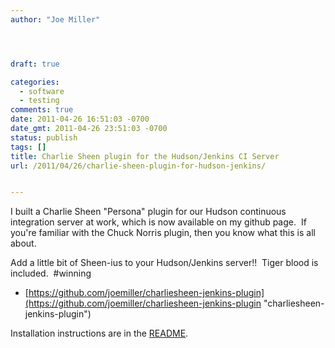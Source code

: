 ```yaml
---
author: "Joe Miller"




draft: true

categories:
  - software
  - testing
comments: true
date: 2011-04-26 16:51:03 -0700
date_gmt: 2011-04-26 23:51:03 -0700
status: publish
tags: []
title: Charlie Sheen plugin for the Hudson/Jenkins CI Server
url: /2011/04/26/charlie-sheen-plugin-for-hudson-jenkins/


---
```


I built a Charlie Sheen "Persona" plugin for our Hudson continuous integration server at work, which is now available on my github page.  If you're familiar with the Chuck Norris plugin, then you know what this is all about.

Add a little bit of Sheen-ius to your Hudson/Jenkins server!!  Tiger blood is included.  #winning

<!--more-->

- [https://github.com/joemiller/charliesheen-jenkins-plugin](https://github.com/joemiller/charliesheen-jenkins-plugin "charliesheen-jenkins-plugin")

Installation instructions are in the [README](https://github.com/joemiller/charliesheen-jenkins-plugin/blob/master/README.md "charliesheen hudson/jenkins plugin README.md").
